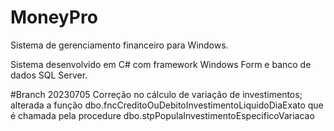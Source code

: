 # MoneyPro
Sistema de gerenciamento financeiro para Windows.

Sistema desenvolvido em C# com framework Windows Form e banco de dados SQL Server.

#Branch 20230705
Correção no cálculo de variação de investimentos; alterada a função dbo.fncCreditoOuDebitoInvestimentoLiquidoDiaExato que é chamada pela procedure dbo.stpPopulaInvestimentoEspecificoVariacao
